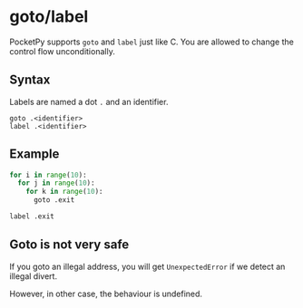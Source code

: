# goto/label

PocketPy supports `goto` and `label` just like C. You are allowed to change the control flow unconditionally.

## Syntax

Labels are named a dot `.` and an identifier.

```
goto .<identifier>
label .<identifier>
```

## Example

```python
for i in range(10):
  for j in range(10):
    for k in range(10):
      goto .exit

label .exit
```

## Goto is not very safe

If you goto an illegal address, you will get `UnexpectedError` if we detect an illegal divert.

However, in other case, the behaviour is undefined.

